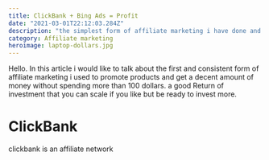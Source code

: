 ```yaml
---
title: ClickBank + Bing Ads = Profit
date: "2021-03-01T22:12:03.284Z"
description: "the simplest form of affiliate marketing i have done and it worked for me is ClickBank products with Bing ads and a Landing Page"
category: Affiliate marketing
heroimage: laptop-dollars.jpg
---
```


Hello. In this article i would like to talk about the first and consistent form of affiliate marketing i used to promote products and get a decent amount of money without spending more than 100 dollars. a good Return of investment that you can scale if you like but be ready to invest more.

# ClickBank

clickbank is an affiliate network
